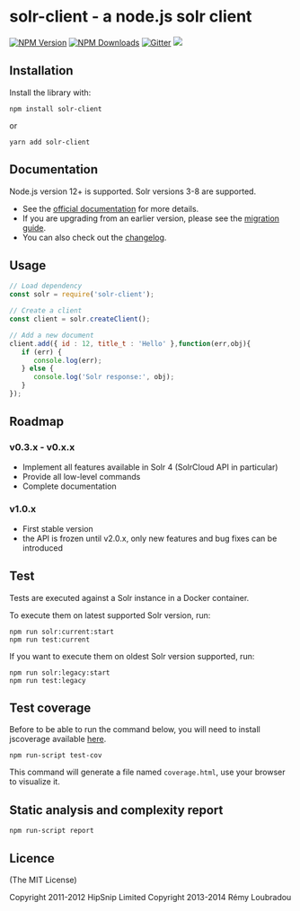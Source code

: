 # solr-client - a node.js solr client
[![NPM Version](https://img.shields.io/npm/v/solr-client.svg)](https://npmjs.org/package/solr-client)
[![NPM Downloads](https://img.shields.io/npm/dm/solr-client.svg)](https://npmjs.org/package/solr-client)
[![Gitter](https://badges.gitter.im/Join%20Chat.svg)](https://gitter.im/lbdremy/solr-node-client?utm_source=badge&utm_medium=badge&utm_campaign=pr-badge&utm_content=badge)
![](https://github.com/lbdremy/solr-node-client/workflows/CI/badge.svg)

## Installation

Install the library with:

```shell
npm install solr-client
```

or

```shell
yarn add solr-client
```

## Documentation

Node.js version 12+ is supported.
Solr versions 3-8 are supported.

* See the [official documentation](https://lbdremy.github.io/solr-node-client/) for more details.
* If you are upgrading from an earlier version, please see the [migration guide](https://github.com/lbdremy/solr-node-client/blob/master/UPGRADING.md).
* You can also check out the [changelog](https://github.com/lbdremy/solr-node-client/blob/master/CHANGELOG.md).

## Usage

```js
// Load dependency
const solr = require('solr-client');

// Create a client
const client = solr.createClient();

// Add a new document
client.add({ id : 12, title_t : 'Hello' },function(err,obj){
   if (err) {
      console.log(err);
   } else {
      console.log('Solr response:', obj);
   }
});
```

## Roadmap

### v0.3.x - v0.x.x

- Implement all features available in Solr 4 (SolrCloud API in particular)
- Provide all low-level commands
- Complete documentation

### v1.0.x

- First stable version
- the API is frozen until v2.0.x, only new features and bug fixes can be introduced

## Test

Tests are executed against a Solr instance in a Docker container. 

To execute them on latest supported Solr version, run:

```shell
npm run solr:current:start
npm run test:current
```

If you want to execute them on oldest Solr version supported, run:

```shell
npm run solr:legacy:start
npm run test:legacy
```

## Test coverage

Before to be able to run the command below, you will need to install jscoverage available 
[here](https://github.com/visionmedia/node-jscoverage).

```
npm run-script test-cov
```

This command will generate a file named `coverage.html`, use your browser to visualize it.

## Static analysis and complexity report

```
npm run-script report
```

## Licence

(The MIT License)

Copyright 2011-2012 HipSnip Limited
Copyright 2013-2014 Rémy Loubradou
